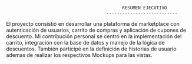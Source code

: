                                                RESUMEN EJECUTIVO
                                          ---------------------------
El proyecto consistió en desarrollar una plataforma de marketplace con autenticación de usuarios, carrito de compras y aplicación de cupones de descuento. Mi contribución personal se centró en la implementación del carrito, integración con la base de datos y manejo de la lógica de descuentos. También participé en la definición de historias de usuario ademas de realizar los respectivos Mockups para las vistas.
